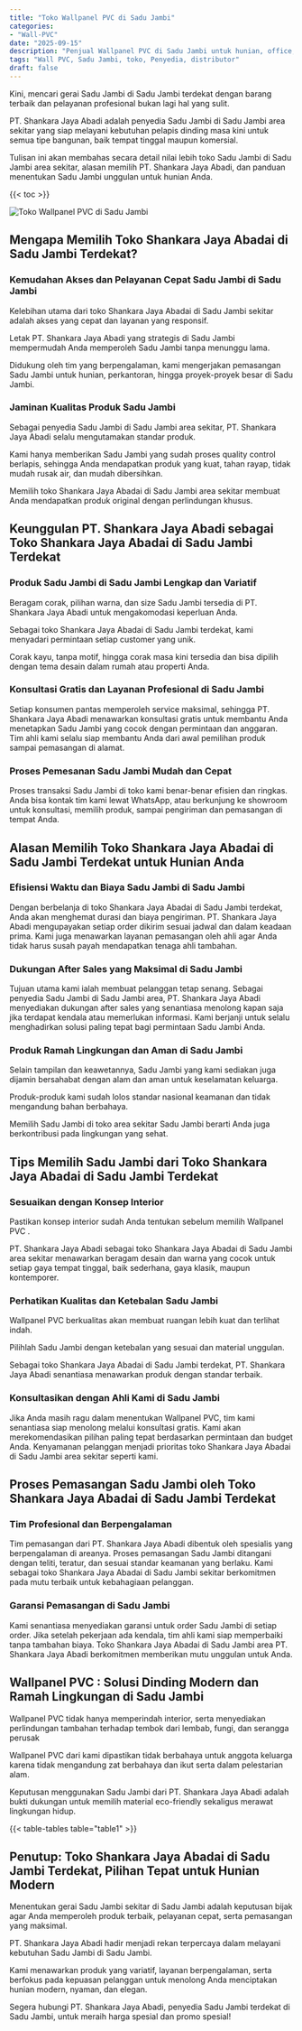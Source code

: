 ```yaml
---
title: "Toko Wallpanel PVC di Sadu Jambi"
categories: 
- "Wall-PVC"
date: "2025-09-15"
description: "Penjual Wallpanel PVC di Sadu Jambi untuk hunian, office, serta toko. Material terbaik, pilihan motif, variasi warna modern, dengan layanan instalasi dikerjakan oleh tenaga ahli ahli serta kepastian resmi!|Layanan penyediaan Wallpanel PVC di Sadu Jambi untuk kebutuhan rumah, office, maupun toko, beserta panel terbaik dan instalasi oleh teknisi profesional dan jaminan resmi.|Solusi Wallpanel PVC di Sadu Jambi yang terpercaya bagi tempat tinggal, kantor, dan toko, bersama produk unggulan dan penempatan dikerjakan oleh tenaga ahli ahli dan jaminan resmi.|Penyediaan Wallpanel PVC di Sadu Jambi untuk rumah, perkantoran, dan toko, beserta produk terbaik dan penempatan oleh teknisi ahli, lengkap dengan garansi resmi.}"
tags: "Wall PVC, Sadu Jambi, toko, Penyedia, distributor"
draft: false
---
```


Kini, mencari gerai Sadu Jambi di Sadu Jambi terdekat dengan barang terbaik dan pelayanan profesional bukan lagi hal yang sulit.

PT. Shankara Jaya Abadi adalah penyedia Sadu Jambi di Sadu Jambi area sekitar yang siap melayani kebutuhan pelapis dinding masa kini untuk semua tipe bangunan, baik tempat tinggal maupun komersial.

Tulisan ini akan membahas secara detail nilai lebih toko Sadu Jambi di Sadu Jambi area sekitar, alasan memilih PT. Shankara Jaya Abadi, dan panduan menentukan Sadu Jambi unggulan untuk hunian Anda.

{{< toc >}}

![Toko Wallpanel PVC di Sadu Jambi](/images/Wall-PVC/Toko-Wallpanel-PVC-di-Sadu-Jambi.png)


## Mengapa Memilih Toko Shankara Jaya Abadai di Sadu Jambi Terdekat?

### Kemudahan Akses dan Pelayanan Cepat Sadu Jambi di Sadu Jambi

Kelebihan utama dari toko Shankara Jaya Abadai di Sadu Jambi sekitar adalah akses yang cepat dan layanan yang responsif.

Letak PT. Shankara Jaya Abadi yang strategis di Sadu Jambi mempermudah Anda memperoleh Sadu Jambi tanpa menunggu lama.

Didukung oleh tim yang berpengalaman, kami mengerjakan pemasangan Sadu Jambi untuk hunian, perkantoran, hingga proyek-proyek besar di Sadu Jambi.

### Jaminan Kualitas Produk Sadu Jambi

Sebagai penyedia Sadu Jambi di Sadu Jambi area sekitar, PT. Shankara Jaya Abadi selalu mengutamakan standar produk.

Kami hanya memberikan Sadu Jambi yang sudah proses quality control berlapis, sehingga Anda mendapatkan produk yang kuat, tahan rayap, tidak mudah rusak air, dan mudah dibersihkan.

Memilih toko Shankara Jaya Abadai di Sadu Jambi area sekitar membuat Anda mendapatkan produk original dengan perlindungan khusus.

## Keunggulan PT. Shankara Jaya Abadi sebagai Toko Shankara Jaya Abadai di Sadu Jambi Terdekat

### Produk Sadu Jambi di Sadu Jambi Lengkap dan Variatif

Beragam corak, pilihan warna, dan size Sadu Jambi tersedia di PT. Shankara Jaya Abadi untuk mengakomodasi keperluan Anda.

Sebagai toko Shankara Jaya Abadai di Sadu Jambi terdekat, kami menyadari permintaan setiap customer yang unik.

Corak kayu, tanpa motif, hingga corak masa kini tersedia dan bisa dipilih dengan tema desain dalam rumah atau properti Anda.

### Konsultasi Gratis dan Layanan Profesional di Sadu Jambi

Setiap konsumen pantas memperoleh service maksimal, sehingga PT. Shankara Jaya Abadi menawarkan konsultasi gratis untuk membantu Anda menetapkan Sadu Jambi yang cocok dengan permintaan dan anggaran. Tim ahli kami selalu siap membantu Anda dari awal pemilihan produk sampai pemasangan di alamat.

### Proses Pemesanan Sadu Jambi Mudah dan Cepat

Proses transaksi Sadu Jambi di toko kami benar-benar efisien dan ringkas. Anda bisa kontak tim kami lewat WhatsApp, atau berkunjung ke showroom untuk konsultasi, memilih produk, sampai pengiriman dan pemasangan di tempat Anda.

## Alasan Memilih Toko Shankara Jaya Abadai di Sadu Jambi Terdekat untuk Hunian Anda

### Efisiensi Waktu dan Biaya Sadu Jambi di Sadu Jambi

Dengan berbelanja di toko Shankara Jaya Abadai di Sadu Jambi terdekat, Anda akan menghemat durasi dan biaya pengiriman. PT. Shankara Jaya Abadi mengupayakan setiap order dikirim sesuai jadwal dan dalam keadaan prima. Kami juga menawarkan layanan pemasangan oleh ahli agar Anda tidak harus susah payah mendapatkan tenaga ahli tambahan.

### Dukungan After Sales yang Maksimal di Sadu Jambi

Tujuan utama kami ialah membuat pelanggan tetap senang. Sebagai penyedia Sadu Jambi di Sadu Jambi area, PT. Shankara Jaya Abadi menyediakan dukungan after sales yang senantiasa menolong kapan saja jika terdapat kendala atau memerlukan informasi. Kami berjanji untuk selalu menghadirkan solusi paling tepat bagi permintaan Sadu Jambi Anda.

### Produk Ramah Lingkungan dan Aman di Sadu Jambi

Selain tampilan dan keawetannya, Sadu Jambi yang kami sediakan juga dijamin bersahabat dengan alam dan aman untuk keselamatan keluarga.

Produk-produk kami sudah lolos standar nasional keamanan dan tidak mengandung bahan berbahaya.

Memilih Sadu Jambi di toko area sekitar Sadu Jambi berarti Anda juga berkontribusi pada lingkungan yang sehat.

## Tips Memilih Sadu Jambi dari Toko Shankara Jaya Abadai di Sadu Jambi Terdekat

### Sesuaikan dengan Konsep Interior 

Pastikan konsep interior sudah Anda tentukan sebelum memilih  Wallpanel PVC .

PT. Shankara Jaya Abadi sebagai toko Shankara Jaya Abadai di Sadu Jambi area sekitar menawarkan beragam desain dan warna yang cocok untuk setiap gaya tempat tinggal, baik sederhana, gaya klasik, maupun kontemporer.

### Perhatikan Kualitas dan Ketebalan Sadu Jambi

 Wallpanel PVC  berkualitas akan membuat ruangan lebih kuat dan terlihat indah.

Pilihlah Sadu Jambi dengan ketebalan yang sesuai dan material unggulan.

Sebagai toko Shankara Jaya Abadai di Sadu Jambi terdekat, PT. Shankara Jaya Abadi senantiasa menawarkan produk dengan standar terbaik.

### Konsultasikan dengan Ahli Kami di Sadu Jambi

Jika Anda masih ragu dalam menentukan Wallpanel PVC, tim kami senantiasa siap menolong melalui konsultasi gratis. Kami akan merekomendasikan pilihan paling tepat berdasarkan permintaan dan budget Anda. Kenyamanan pelanggan menjadi prioritas toko Shankara Jaya Abadai di Sadu Jambi area sekitar seperti kami.

## Proses Pemasangan Sadu Jambi oleh Toko Shankara Jaya Abadai di Sadu Jambi Terdekat

### Tim Profesional dan Berpengalaman

Tim pemasangan dari PT. Shankara Jaya Abadi dibentuk oleh spesialis yang berpengalaman di areanya. Proses pemasangan Sadu Jambi ditangani dengan teliti, teratur, dan sesuai standar keamanan yang berlaku. Kami sebagai toko Shankara Jaya Abadai di Sadu Jambi sekitar berkomitmen pada mutu terbaik untuk kebahagiaan pelanggan.

### Garansi Pemasangan di Sadu Jambi

Kami senantiasa menyediakan garansi untuk order Sadu Jambi di setiap order. Jika setelah pekerjaan ada kendala, tim ahli kami siap memperbaiki tanpa tambahan biaya. Toko Shankara Jaya Abadai di Sadu Jambi area PT. Shankara Jaya Abadi berkomitmen memberikan mutu unggulan untuk Anda.

##  Wallpanel PVC : Solusi Dinding Modern dan Ramah Lingkungan di Sadu Jambi

 Wallpanel PVC  tidak hanya memperindah interior, serta menyediakan perlindungan tambahan terhadap tembok dari lembab, fungi, dan serangga perusak

 Wallpanel PVC  dari kami dipastikan tidak berbahaya untuk anggota keluarga karena tidak mengandung zat berbahaya dan ikut serta dalam pelestarian alam.

Keputusan menggunakan Sadu Jambi dari PT. Shankara Jaya Abadi adalah bukti dukungan untuk memilih material eco-friendly sekaligus merawat lingkungan hidup.

{{< table-tables table="table1" >}}

## Penutup: Toko Shankara Jaya Abadai di Sadu Jambi Terdekat, Pilihan Tepat untuk Hunian Modern

Menentukan gerai Sadu Jambi sekitar di Sadu Jambi adalah keputusan bijak agar Anda memperoleh produk terbaik, pelayanan cepat, serta pemasangan yang maksimal.

PT. Shankara Jaya Abadi hadir menjadi rekan terpercaya dalam melayani kebutuhan Sadu Jambi di Sadu Jambi.

Kami menawarkan produk yang variatif, layanan berpengalaman, serta berfokus pada kepuasan pelanggan untuk menolong Anda menciptakan hunian modern, nyaman, dan elegan.

Segera hubungi PT. Shankara Jaya Abadi, penyedia Sadu Jambi terdekat di Sadu Jambi, untuk meraih harga spesial dan promo spesial!